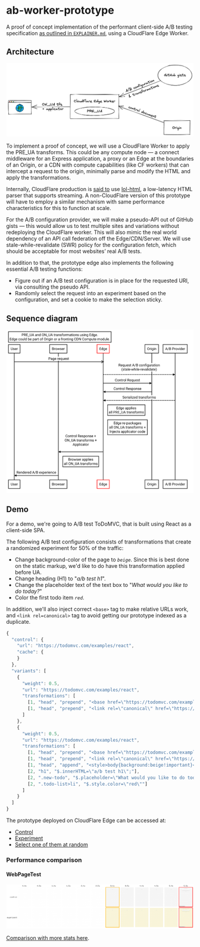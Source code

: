 # ab-worker-prototype

A proof of concept implementation of the performant client-side A/B testing specification [as outlined in `EXPLAINER.md`](/EXPLAINER.md), using a CloudFlare Edge Worker.

## Architecture

![architecture-diagram](/assets/images/arch.png)

To implement a proof of concept, we will use a CloudFlare Worker to apply the PRE_UA transforms. This could be any compute node — a connect middleware for an Express application, a proxy or an Edge at the boundaries of an Origin, or a CDN with compute capabilities (like CF workers) that can intercept a request to the origin, minimally parse and modify the HTML and apply the transformations. 

Internally, CloudFlare production is [said to](https://blog.cloudflare.com/html-parsing-1/) use [lol-html](https://github.com/cloudflare/lol-html), a low-latency HTML parser that supports streaming. A non-CloudFlare version of this prototype will have to employ a similar mechanism with same performance characteristics for this to function at scale. 

For the A/B configuration provider, we will make a pseudo-API out of GitHub gists — this would allow us to test multiple sites and variations without redeploying the CloudFlare worker. This will also mimic the real world dependency of an API call federation off the Edge/CDN/Server. We will use stale-while-revalidate (SWR) policy for the configuration fetch, which should be acceptable for most websites’ real A/B tests. 

In addition to that, the prototype edge also implements the following essential A/B testing functions:
 * Figure out if an A/B test configuration is in place for the requested URI, via consulting the pseudo API.
 * Randomly select the request into an experiment based on the configuration, and set a cookie to make the selection sticky.

## Sequence diagram

![Sequence diagram](/assets/images/sequence.svg)

## Demo

For a demo, we're going to A/B test ToDoMVC, that is built using React as a client-side SPA. 

The following A/B test configuration consists of transformations that create a randomized experiment for 50% of the traffic:
  * Change background-color of the page to _`beige`_. Since this is best done on the static markup, we'd like to do have this transformation applied before UA.
  * Change heading (H1) to "_a/b test h1_".
  * Change the placeholder text of the text box to "_What would you like to do today?_"
  * Color the first todo item _`red`_.

In addition, we'll also inject correct `<base>` tag to make relative URLs work, and `<link rel=canonical>` tag to avoid getting our prototype indexed as a duplicate.

```javascript
{
  "control": {
    "url": "https://todomvc.com/examples/react", 
    "cache": {
    }
  },
  "variants": [
    {
      "weight": 0.5,
      "url": "https://todomvc.com/examples/react", 
      "transformations": [
        [1, "head", "prepend", "<base href=\"https://todomvc.com/examples/react/\" target=\"_blank\">"],
        [1, "head", "prepend", "<link rel=\"canonical\" href=\"https://todomvc.com/examples/react/\" />"]
      ]
    },    
    {
      "weight": 0.5,
      "url": "https://todomvc.com/examples/react", 
      "transformations": [
        [1, "head", "prepend", "<base href=\"https://todomvc.com/examples/react/\" target=\"_blank\">"],
        [1, "head", "prepend", "<link rel=\"canonical\" href=\"https://todomvc.com/examples/react/\" />"],
        [1, "head", "append", "<style>body{background:beige!important}</style>"],
        [2, "h1", "$.innerHTML=\"a/b test h1\";"],
        [2, ".new-todo", "$.placeholder=\"What would you like to do today?\""],
        [2, ".todo-list>li", "$.style.color=\"red\""]
      ]
    }
  ]
}
```

The prototype deployed on CloudFlare Edge can be accessed at:
  * [Control](https://ab-worker.alexnj.workers.dev/?example=9dbd52d14409b0774ac9b3dc614efc7d-11&force=0)
  * [Experiment](https://ab-worker.alexnj.workers.dev/?example=9dbd52d14409b0774ac9b3dc614efc7d-11&force=1)
  * [Select one of them at random](https://ab-worker.alexnj.workers.dev/?example=9dbd52d14409b0774ac9b3dc614efc7d-11)

### Performance comparison

#### WebPageTest

![Filmstrip](/assets/images/filmstrip.png)

[Comparison with more stats here](https://webpagetest.org/video/compare.php?tests=220128_AiDcKT_e71a33f6dd31af1157630f95377bbb4c,220128_BiDcH4_8af7080f26f4bc2f030ccce7e2695045).